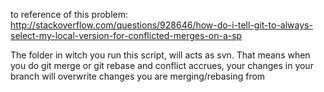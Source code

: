 to reference of this problem: http://stackoverflow.com/questions/928646/how-do-i-tell-git-to-always-select-my-local-version-for-conflicted-merges-on-a-sp


The folder in witch you run this script, will acts as svn. That means when you do git merge or git rebase and conflict accrues, your changes in your branch will overwrite changes you are merging/rebasing from
